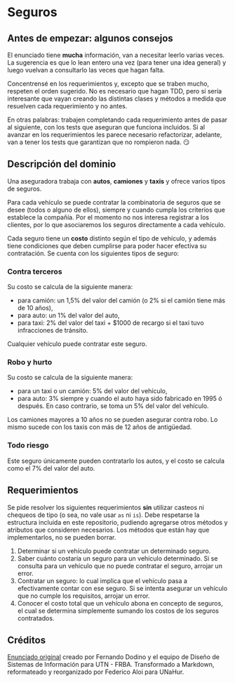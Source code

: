# Seguros

## Antes de empezar: algunos consejos

El enunciado tiene **mucha** información, van a necesitar leerlo varias veces. La sugerencia es que lo lean entero una vez (para tener una idea general) y luego vuelvan a consultarlo las veces que hagan falta.

Concentrensé en los requerimientos y, excepto que se traben mucho, respeten el orden sugerido. No es necesario que hagan TDD, pero sí sería interesante que vayan creando las distintas clases y métodos a medida que resuelven cada requerimiento y no antes. 

En otras palabras: trabajen completando cada requerimiento antes de pasar al siguiente, con los tests que aseguran que funciona incluidos. Si al avanzar en los requerimientos les parece necesario refactorizar, adelante, van a tener los tests que garantizan que no rompieron nada. :smirk: 

## Descripción del dominio

Una aseguradora trabaja con **autos**, **camiones** y **taxis** y ofrece varios tipos de seguros.

Para cada vehículo se puede contratar la combinatoria de seguros que se desee (todos o alguno de ellos), siempre y cuando cumpla los criterios que establece la compañía. Por el momento no nos interesa registrar a los clientes, por lo que asociaremos los seguros directamente a cada vehículo.

Cada seguro tiene un **costo** distinto según el tipo de vehículo, y además tiene condiciones que deben cumplirse para poder hacer efectiva su contratación. Se cuenta con los siguientes tipos de seguro:

### Contra terceros

Su costo se calcula de la siguiente manera:
* para camión: un 1,5% del valor del camión (o 2% si el camión tiene más de 10 años),
* para auto: un 1% del valor del auto,
* para taxi: 2% del valor del taxi + $1000 de recargo si el taxi tuvo infracciones de tránsito.

Cualquier vehículo puede contratar este seguro.

### Robo y hurto

Su costo se calcula de la siguiente manera:
* para un taxi o un camión: 5% del valor del vehículo,
* para auto: 3% siempre y cuando el auto haya sido fabricado en 1995 ó después. En caso contrario, se toma un 5% del valor del vehículo.

Los camiones mayores a 10 años no se pueden asegurar contra robo. Lo mismo sucede con los taxis con más de 12 años de antigüedad.

### Todo riesgo

Este seguro únicamente pueden contratarlo los autos, y el costo se calcula como el 7% del valor del auto.

## Requerimientos

Se pide resolver los siguientes requerimientos **sin** utilizar casteos ni chequeos de tipo (o sea, no vale usar `as` ni `is`). Debe respetarse la estructura incluida en este repositorio, pudiendo agregarse otros métodos y atributos que consideren necesarios. Los métodos que están hay que implementarlos, no se pueden borrar.

1. Determinar si un vehículo puede contratar un determinado seguro.
1. Saber cuánto costaría un seguro para un vehículo determinado. Si se consulta para un vehículo que no puede contratar el seguro, arrojar un error.
1. Contratar un seguro: lo cual implica que el vehículo pasa a efectivamente contar con ese seguro. Si se intenta asegurar un vehículo que no cumple los requisitos, arrojar un error.
1. Conocer el costo total que un vehículo abona en concepto de seguros, el cual se determina simplemente sumando los costos de los seguros contratados.

## Créditos

[Enunciado original](https://sites.google.com/site/utndesign/material/guia-de-ejercicios/guia-objetos-patrones/seguros) creado por Fernando Dodino y el equipo de Diseño de Sistemas de Información para UTN - FRBA. Transformado a Markdown, reformateado y reorganizado por Federico Aloi para UNaHur.
